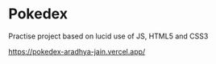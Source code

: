 # Pokedex
Practise project based on lucid use of JS, HTML5 and CSS3

https://pokedex-aradhya-jain.vercel.app/
